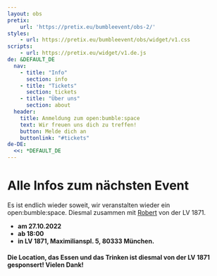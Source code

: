 ```yaml
---
layout: obs
pretix:
    url: 'https://pretix.eu/bumbleevent/obs-2/'
styles:
    - url: https://pretix.eu/bumbleevent/obs/widget/v1.css
scripts:
    - url: https://pretix.eu/widget/v1.de.js
de: &DEFAULT_DE
  nav:
    - title: "Info"
      section: info
    - title: "Tickets"
      section: tickets
    - title: "Über uns"
      section: about
  header:
    title: Anmeldung zum open:bumble:space
    text: Wir freuen uns dich zu treffen!
    button: Melde dich an
    buttonlink: "#tickets"
de-DE:
  <<: *DEFAULT_DE
---
```


# Alle Infos zum nächsten Event

Es ist endlich wieder soweit, wir veranstalten wieder ein open:bumble:space. Diesmal zusammen mit [Robert](https://www.linkedin.com/in/robertkuerzinger/) von der LV 1871.

- **am 27.10.2022**
- **ab 18:00**
- **in LV 1871, Maximilianspl. 5, 80333 München.**

#### Die Location, das Essen und das Trinken ist diesmal von der LV 1871 gesponsert! Vielen Dank!
